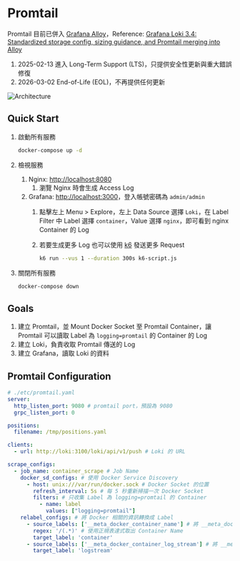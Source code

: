 # Promtail

Promtail 目前已併入 [Grafana Alloy](https://github.com/grafana/alloy)，Reference: [Grafana Loki 3.4: Standardized storage config, sizing guidance, and Promtail merging into Alloy](https://grafana.com/blog/2025/02/13/grafana-loki-3.4-standardized-storage-config-sizing-guidance-and-promtail-merging-into-alloy/#promtail-merged-into-alloy)

1. 2025-02-13 進入 Long-Term Support (LTS)，只提供安全性更新與重大錯誤修復
2. 2026-03-02 End-of-Life (EOL)，不再提供任何更新

![Architecture](./arch.png)

## Quick Start

1. 啟動所有服務

    ```bash
    docker-compose up -d
    ```

2. 檢視服務
   1. Nginx: [http://localhost:8080](http://localhost:8080)
      1. 瀏覽 Nginx 時會生成 Access Log
   2. Grafana: [http://localhost:3000](http://localhost:3000)，登入帳號密碼為 `admin/admin`
      1. 點擊左上 Menu > Explore，左上 Data Source 選擇 `Loki`，在 Label Filter 中 Label 選擇 `container`，Value 選擇 `nginx`，即可看到 nginx Container 的 Log
      2. 若要生成更多 Log 也可以使用 [k6](https://k6.io/) 發送更多 Request

            ```bash
            k6 run --vus 1 --duration 300s k6-script.js
            ```

3. 關閉所有服務

    ```bash
    docker-compose down
    ```

## Goals

1. 建立 Promtail，並 Mount Docker Socket 至 Promtail Container，讓 Promtail 可以讀取 Label 為 `logging=promtail` 的 Container 的 Log
2. 建立 Loki，負責收取 Promtail 傳送的 Log
3. 建立 Grafana，讀取 Loki 的資料

## Promtail Configuration

```yaml
# ./etc/promtail.yaml
server:
  http_listen_port: 9080 # promtail port，預設為 9080
  grpc_listen_port: 0

positions:
  filename: /tmp/positions.yaml 

clients:
  - url: http://loki:3100/loki/api/v1/push # Loki 的 URL

scrape_configs:
  - job_name: container_scrape # Job Name
    docker_sd_configs: # 使用 Docker Service Discovery
      - host: unix:///var/run/docker.sock # Docker Socket 的位置
        refresh_interval: 5s # 每 5 秒重新掃描一次 Docker Socket
        filters: # 只收集 Label 為 logging=promtail 的 Container
          - name: label
            values: ["logging=promtail"]
    relabel_configs: # 將 Docker 相關的資訊轉換成 Label
      - source_labels: ['__meta_docker_container_name'] # 將 __meta_docker_container_name 轉為新的名為 container 的 Label
        regex: '/(.*)' # 使用正規表達式取出 Container Name
        target_label: 'container'
      - source_labels: ['__meta_docker_container_log_stream'] # 將 __meta_docker_container_log_stream 轉為新的名為 logstream 的 Label
        target_label: 'logstream'
```
